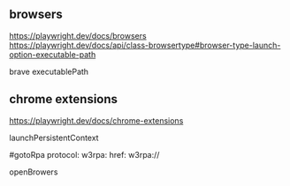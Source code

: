 
## browsers
https://playwright.dev/docs/browsers
https://playwright.dev/docs/api/class-browsertype#browser-type-launch-option-executable-path

brave  executablePath

## chrome extensions
https://playwright.dev/docs/chrome-extensions

launchPersistentContext


<a href="w3rpa://" id="gotoRpa"></a>
#gotoRpa
protocol: w3rpa:
href: w3rpa://

openBrowers